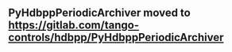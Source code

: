 ## PyHdbppPeriodicArchiver moved to https://gitlab.com/tango-controls/hdbpp/PyHdbppPeriodicArchiver
